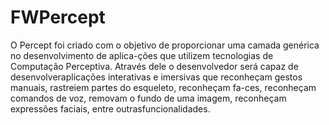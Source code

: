 # FWPercept
O Percept foi criado com o objetivo de proporcionar uma camada genérica no desenvolvimento de aplica-ções que utilizem tecnologias de Computação Perceptiva. Através dele o desenvolvedor será capaz de desenvolveraplicações interativas e imersivas que reconheçam gestos manuais, rastreiem partes do esqueleto, reconheçam fa-ces, reconheçam comandos de voz, removam o fundo de uma imagem, reconheçam expressões faciais, entre outrasfuncionalidades.
